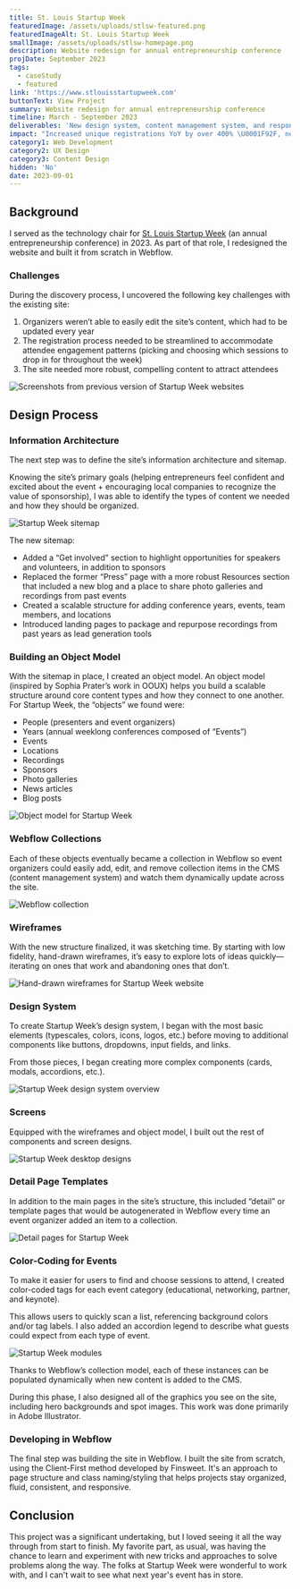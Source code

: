 ```yaml
---
title: St. Louis Startup Week
featuredImage: /assets/uploads/stlsw-featured.png
featuredImageAlt: St. Louis Startup Week
smallImage: /assets/uploads/stlsw-homepage.png
description: Website redesign for annual entrepreneurship conference
projDate: September 2023
tags:
  - caseStudy
  - featured
link: 'https://www.stlouisstartupweek.com'
buttonText: View Project
summary: Website redesign for annual entrepreneurship conference
timeline: March - September 2023
deliverables: 'New design system, content management system, and responsive website build'
impact: "Increased unique registrations YoY by over 400% \U0001F92F, new CMS allowed organizers to easily update the site, and improvements to site's overall UI/UX better align with Startup Week's innovative and entrepreneurial branding"
category1: Web Development
category2: UX Design
category3: Content Design
hidden: 'No'
date: 2023-09-01
---
```

## Background

I served as the technology chair for [St. Louis Startup Week](https://www.stlouisstartupweek.com/) (an annual entrepreneurship conference) in 2023. As part of that role, I redesigned the website and built it from scratch in Webflow.

### Challenges

During the discovery process, I uncovered the following key challenges with the existing site:

1. Organizers weren’t able to easily edit the site’s content, which had to be updated every year
2. The registration process needed to be streamlined to accommodate attendee engagement patterns (picking and choosing which sessions to drop in for throughout the week)
3. The site needed more robust, compelling content to attract attendees

![Screenshots from previous version of Startup Week websites](/assets/uploads/stlsw-old.png)

## Design Process

### Information Architecture

The next step was to define the site’s information architecture and sitemap.

Knowing the site’s primary goals (helping entrepreneurs feel confident and excited about the event + encouraging local companies to recognize the value of sponsorship), I was able to identify the types of content we needed and how they should be organized.

![Startup Week sitemap](/assets/uploads/stlsw-sitemap.png)

The new sitemap:

* Added a “Get involved” section to highlight opportunities for speakers and volunteers, in addition to sponsors
* Replaced the former “Press” page with a more robust Resources section that included a new blog and a place to share photo galleries and recordings from past events
* Created a scalable structure for adding conference years, events, team members, and locations
* Introduced landing pages to package and repurpose recordings from past years as lead generation tools

### Building an Object Model

With the sitemap in place, I created an object model. An object model (inspired by Sophia Prater’s work in OOUX) helps you build a scalable structure around core content types and how they connect to one another. For Startup Week, the “objects” we found were:

* People (presenters and event organizers)
* Years (annual weeklong conferences composed of “Events”)
* Events
* Locations
* Recordings
* Sponsors
* Photo galleries
* News articles
* Blog posts

![Object model for Startup Week](/assets/uploads/stlsw-notion.png)

### Webflow Collections

Each of these objects eventually became a collection in Webflow so event organizers could easily add, edit, and remove collection items in the CMS (content management system) and watch them dynamically update across the site.

![Webflow collection](/assets/uploads/stlsw-webflow.png)

### Wireframes

With the new structure finalized, it was sketching time. By starting with low fidelity, hand-drawn wireframes, it’s easy to explore lots of ideas quickly—iterating on ones that work and abandoning ones that don’t.

![Hand-drawn wireframes for Startup Week website](/assets/uploads/stlsw-brainstorm.png)

### Design System

To create Startup Week’s design system, I began with the most basic elements (typescales, colors, icons, logos, etc.) before moving to additional components like buttons, dropdowns, input fields, and links.

From those pieces, I began creating more complex components (cards, modals, accordions, etc.).

![Startup Week design system overview](/assets/uploads/stlsw-high-level.png)

### Screens

Equipped with the wireframes and object model, I built out the rest of components and screen designs.

![Startup Week desktop designs](/assets/uploads/stlsw-desktops.png)

### Detail Page Templates

In addition to the main pages in the site’s structure, this included “detail” or template pages that would be autogenerated in Webflow every time an event organizer added an item to a collection.

![Detail pages for Startup Week](/assets/uploads/stlsw-detail-pages.png)

### Color-Coding for Events

To make it easier for users to find and choose sessions to attend, I created color-coded tags for each event category (educational, networking, partner, and keynote).

This allows users to quickly scan a list, referencing background colors and/or tag labels. I also added an accordion legend to describe what guests could expect from each type of event.

![Startup Week modules](/assets/uploads/stlsw-modules.png)

Thanks to Webflow’s collection model, each of these instances can be populated dynamically when new content is added to the CMS.

During this phase, I also designed all of the graphics you see on the site, including hero backgrounds and spot images. This work was done primarily in Adobe Illustrator.

### Developing in Webflow

The final step was building the site in Webflow. I built the site from scratch, using the Client-First method developed by Finsweet. It's an approach to page structure and class naming/styling that helps projects stay organized, fluid, consistent, and responsive.

## Conclusion

This project was a significant undertaking, but I loved seeing it all the way through from start to finish. My favorite part, as usual, was having the chance to learn and experiment with new tricks and approaches to solve problems along the way. The folks at Startup Week were wonderful to work with, and I can't wait to see what next year's event has in store.
